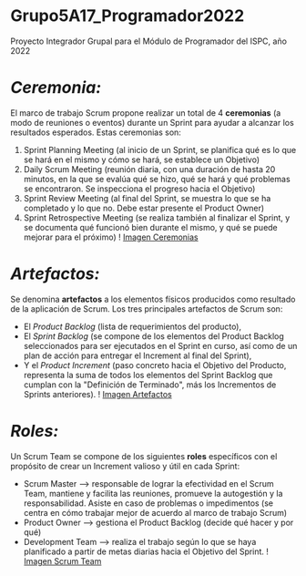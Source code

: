 # Grupo5A17_Programador2022
Proyecto Integrador Grupal para el Módulo de Programador del ISPC, año 2022

# ***Ceremonia:***
El marco de trabajo Scrum propone realizar un total de 4 **ceremonias** (a modo de reuniones o eventos) durante un Sprint para ayudar a alcanzar los resultados esperados. Estas ceremonias son:
1. Sprint Planning Meeting (al inicio de un Sprint, se planifica qué es lo que se hará en el mismo y cómo se hará, se establece un Objetivo)
2. Daily Scrum Meeting (reunión diaria, con una duración de hasta 20 minutos, en la que se evalúa qué se hizo, qué se hará y qué problemas se encontraron. Se inspecciona el progreso hacia el Objetivo)
3. Sprint Review Meeting (al final del Sprint, se muestra lo que se ha completado y lo que no. Debe estar presente el Product Owner)
4. Sprint Retrospective Meeting (se realiza también al finalizar el Sprint, y se documenta qué funcionó bien durante el mismo, y qué se puede mejorar para el próximo) 
! [Imagen Ceremonias](https://careers.edicomgroup.com/wp-content/uploads/2021/08/desarrollo_Scrum-1024x453.jpg)

# ***Artefactos:***
Se denomina **artefactos** a los elementos físicos producidos como resultado de la aplicación de Scrum. Los tres principales artefactos de Scrum son: 
* El _Product Backlog_ (lista de requerimientos del producto), 
* El _Sprint Backlog_ (se compone de los elementos del Product Backlog seleccionados para ser ejecutados en el Sprint en curso, así como de un plan de acción para entregar el Increment al final del Sprint), 
* Y el _Product Increment_ (paso concreto hacia el Objetivo del Producto, representa la suma de todos los elementos del Sprint Backlog que cumplan con la "Definición de Terminado", más los Incrementos de Sprints anteriores).
! [Imagen Artefactos](https://i0.wp.com/ticsyformacion.com/wp-content/uploads/2021/02/SCRUM-Artefactos.png?fit=2245%2C1587&ssl=1)

# ***Roles:***
Un Scrum Team se compone de los siguientes **roles** específicos con el propósito de crear un Increment valioso y útil en cada Sprint:
- Scrum Master --> responsable de lograr la efectividad en el Scrum Team, mantiene y facilita las reuniones, promueve la autogestión y la responsabilidad. Asiste en caso de problemas o impedimentos (se centra en cómo trabajar mejor de acuerdo al marco de trabajo Scrum)
- Product Owner --> gestiona el Product Backlog (decide qué hacer y por qué)
- Development Team --> realiza el trabajo según lo que se haya planificado a partir de metas diarias hacia el Objetivo del Sprint. 
! [Imagen Scrum Team](https://letsscrumit.com/static/caec1a880d29e506f07b157e05723d2f/f73a1/scrumteam.png)
